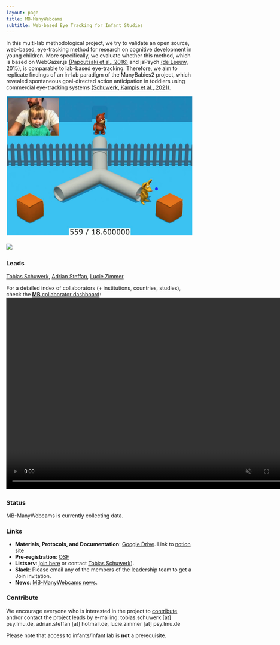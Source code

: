 ```yaml
---
layout: page
title: MB-ManyWebcams
subtitle: Web-based Eye Tracking for Infant Studies
---
```




In this multi-lab methodological project, we try to validate an open source, web-based, eye-tracking method for research on cognitive development in young children. 
More specifically, we evaluate whether this method, which is based on WebGazer.js [(Papoutsaki et al., 2016)](http://cs.brown.edu/people/apapouts/papers/ijcai2016webgazer.pdf) and jsPsych [(de Leeuw, 2015)](https://link.springer.com/article/10.3758%2Fs13428-014-0458-y), is comparable to lab-based eye-tracking. 
Therefore, we aim to replicate findings of an in-lab paradigm of the ManyBabies2 project, which revealed spontaneous goal-directed action anticipation in toddlers using commercial eye-tracking systems [(Schuwerk, Kampis et al., 2021)](https://psyarxiv.com/x4jbm/).
<br>
<!--HOW DO I CENTER THESE IMAGES?-->
<div class="row justify-content-around"><img style="float: center;" src="/assets/img/manywebcams1.png" width="500"></div> 
<br>

<img style="float: center;" src="/assets/img/manywebcams_fig1_new.jpg">
<br>

### Leads
[Tobias Schuwerk](https://www.psy.lmu.de/epp/personen/wiss_ma/tobias_schuwerk/), [Adrian Steffan](https://adriansteffan.com/), [Lucie Zimmer](https://www.psy.lmu.de/epp/personen/wiss_ma/lucie_zimmer/index.html)

For a detailed index of collaborators (+ institutions, countries, studies), check the [**MB** collaborator dashboard](https://rodrigodalben.shinyapps.io/shiny_mb_map/): <video muted autoplay="autoplay" loop="loop" width="768" height="512">
    <source src="/assets/img/dashboard_studies.mp4" type="video/mp4">  
    </video>

<!-- Flourish
<div class="flourish-embed flourish-map" data-src="visualisation/2520119" data-url="https://flo.uri.sh/visualisation/2520119/embed"><script src="https://public.flourish.studio/resources/embed.js"></script></div>
-->

### Status
MB-ManyWebcams is currently collecting data.  

### Links
* **Materials, Protocols, and Documentation**: [Google Drive](https://drive.google.com/drive/folders/1U33JTq1CH9sxqM1sBfGtnaAxpMNU_RLx). Link to [notion site](https://lmutom.notion.site/ManyWebcams-Overview-24e47023e9dd47fea40c1a3a472c5138)
* **Pre-registration**: [OSF](https://osf.io/smya4)
* **Listserv**: [join here](https://lists.lrz.de/mailman/listinfo/online_mb2) or contact [Tobias Schuwerk](mailto:tobias.schuwerk@psy.lmu.de)).
* **Slack**: Please email any of the members of the leadership team to get a Join invitation.
* **News**: [MB-ManyWebcams news]({{site.baseurl}}/tags/#MB-ManyWebcams).

### Contribute
We encourage everyone who is interested in the project to [contribute]({{site.baseurl}}/sign_up_log_in/) and/or contact the project leads by e-mailing: tobias.schuwerk [at] psy.lmu.de, adrian.steffan [at] hotmail.de, lucie.zimmer [at] psy.lmu.de

Please note that access to infants/infant lab is **not** a prerequisite.

<!-- ### Publications -->
